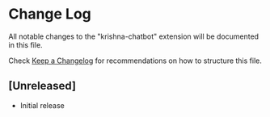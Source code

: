 # Change Log

All notable changes to the "krishna-chatbot" extension will be documented in this file.

Check [Keep a Changelog](http://keepachangelog.com/) for recommendations on how to structure this file.

## [Unreleased]

- Initial release